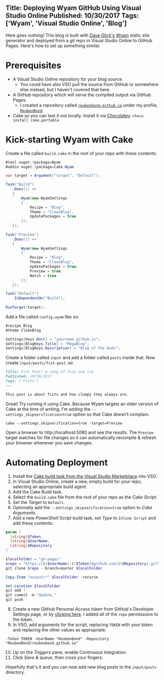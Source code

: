 Title: Deploying Wyam GitHub Using Visual Studio Online
Published: 10/30/2017
Tags: ['Wyam', 'Visual Studio Online', 'Blog']
---

Here goes nothing! This blog is built with [Dave Glick's](https://twitter.com/daveaglick) [Wyam](https://wyam.io/) static site generator and deployed from a git repo in Visual Studio Online to GitHub Pages. Here's how to set up something similar.

# Prerequisites
 * A Visual Studio Online repository for your blog source.
   * You could have also VSO pull the source from GitHub or somewhere else instead, but I haven't covered that here.
 * A GitHub repository which will serve the compiled output via GitHub Pages.
   * I created a repository called [`reubenbond.github.io`](https://github.com/ReubenBond/reubenbond.github.io) under my profile, [`ReubenBond`](https://github.com/ReubenBond/).
 * Cake so you can test it out locally. Install it via [Chocolatey](https://chocolatey.org/): `choco install cake.portable`

# Kick-starting Wyam with Cake

Create a file called `build.cake` in the root of your repo with these contents:
 ```C#
#tool nuget:?package=Wyam
#addin nuget:?package=Cake.Wyam

var target = Argument("target", "Default");

Task("Build")
    .Does(() =>
    {
        Wyam(new WyamSettings
        {
            Recipe = "Blog",
            Theme = "CleanBlog",
            UpdatePackages = true
        });
    });
    
Task("Preview")
    .Does(() =>
    {
        Wyam(new WyamSettings
        {
            Recipe = "Blog",
            Theme = "CleanBlog",
            UpdatePackages = true,
            Preview = true,
            Watch = true
        });        
    });

Task("Default")
    .IsDependentOn("Build");    
    
RunTarget(target);
```

Add a file called `config.wyam` like so:
```C#
#recipe Blog
#theme CleanBlog

Settings[Keys.Host] = "yourname.github.io";
Settings[BlogKeys.Title] = "MegaBlog";
Settings[BlogKeys.Description] = "Blog of the Gods";
```

Create a folder called `input` and add a folder called `posts` inside that.
Now create `input/posts/fist-post.md`:
```md
Title: Fist Post! A song of fice and ire
Published: 10/30/2017
Tags: ['Fists']
---

This post is about fists and how clumpy they always are.
```

Great! Try running it using Cake. Because Wyam targets an older version of Cake at the time of writing, I'm adding the `--settings_skipverification=true` option so that Cake doesn't complain.
```
cake --settings_skipverification=true -target=Preview
```
Open a browser to http://localhost:5080 and see the results. The `Preview` target watches for file changes so it can automatically recompile & refresh your browser whenever you save changes.

# Automating Deployment

1. Install the [Cake build task from the Visual Studio Marketplace](https://marketplace.visualstudio.com/items?itemName=cake-build.cake) into VSO.
2. In Visual Studio Online, create a new, empty build for your repo, selecting an appropriate build agent.
3. Add the Cake Build task.
4. Select the `build.cake` file from the root of your repo as the *Cake Script*.
5. Set the *Target* to `Default`.
6. Optionally add the `--settings_skipverification=true` option to *Cake Arguments*.
7. Add a new *PowerShell Script* build task, set *Type* to `Inline Script` and add these contents:
```powershell
param (
  [string]$Token,
  [string]$UserName,
  [string]$Repository
)

$localFolder = "gh-pages"
$repo = "https://$($UserName):$($Token)@github.com/$($Repository).git"
git clone $repo --branch=master $localFolder

Copy-Item "output\*" $localFolder -recurse

Set-Location $localFolder
git add *
git commit -m "Update."
git push
```
8. Create a new GitHub Personal Access token from GitHub's Developer Settings page, or by [clicking here](https://github.com/settings/tokens/new). I added all of the `repo` permissions to the token.
9. In VSO, add arguments for the script, replacing `TOKEN` with your token and replacing the other values as appropriate:
```
-Token TOKEN -UserName "ReubenBond" -Repository "ReubenBond/reubenbond.github.io"
```
10. Up on the *Triggers* pane, enable Continuous Integration.
11. Click *Save & queue*, then cross your fingers.

Hopefully that's it and you can now add new blog posts to the `input/posts` directory.